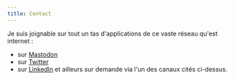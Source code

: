 ```yaml
---
title: Contact
---
```

Je suis joignable sur tout un tas d'applications de ce vaste réseau qu'est internet :
- sur [Mastodon](https://piaille.fr/@mathildesaliou)
- sur [Twitter](https://twitter.com/mathildsl)
- sur [LinkedIn](https://www.linkedin.com/in/mathildesaliou/)
et ailleurs sur demande via l'un des canaux cités ci-dessus.